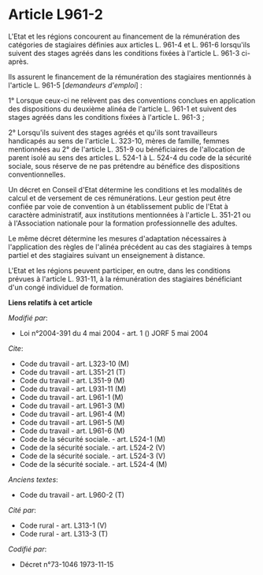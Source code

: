 # Article L961-2

L'Etat et les régions concourent au financement de la rémunération des catégories de stagiaires définies aux articles L.
961-4 et L. 961-6 lorsqu'ils suivent des stages agréés dans les conditions fixées à l'article L. 961-3 ci-après.

Ils assurent le financement de la rémunération des stagiaires mentionnés à l'article L. 961-5 [*demandeurs d'emploi*] :

1° Lorsque ceux-ci ne relèvent pas des conventions conclues en application des dispositions du deuxième alinéa de l'article
L. 961-1 et suivent des stages agréés dans les conditions fixées à l'article L. 961-3 ;

2° Lorsqu'ils suivent des stages agréés et qu'ils sont travailleurs handicapés au sens de l'article L. 323-10, mères de
famille, femmes mentionnées au 2° de l'article L. 351-9 ou bénéficiaires de l'allocation de parent isolé au sens des articles
L. 524-1 à L. 524-4 du code de la sécurité sociale, sous réserve de ne pas prétendre au bénéfice des dispositions
conventionnelles.

Un décret en Conseil d'Etat détermine les conditions et les modalités de calcul et de versement de ces rémunérations. Leur
gestion peut être confiée par voie de convention à un établissement public de l'Etat à caractère administratif, aux
institutions mentionnées à l'article L. 351-21 ou à l'Association nationale pour la formation professionnelle des adultes.

Le même décret détermine les mesures d'adaptation nécessaires à l'application des règles de l'alinéa précédent au cas des
stagiaires à temps partiel et des stagiaires suivant un enseignement à distance.

L'Etat et les régions peuvent participer, en outre, dans les conditions prévues à l'article L. 931-11, à la rémunération des
stagiaires bénéficiant d'un congé individuel de formation.

**Liens relatifs à cet article**

_Modifié par_:

  - Loi n°2004-391 du 4 mai 2004 - art. 1 () JORF 5 mai 2004

_Cite_:

  - Code du travail - art. L323-10 (M)
  - Code du travail - art. L351-21 (T)
  - Code du travail - art. L351-9 (M)
  - Code du travail - art. L931-11 (M)
  - Code du travail - art. L961-1 (M)
  - Code du travail - art. L961-3 (M)
  - Code du travail - art. L961-4 (M)
  - Code du travail - art. L961-5 (M)
  - Code du travail - art. L961-6 (M)
  - Code de la sécurité sociale. - art. L524-1 (M)
  - Code de la sécurité sociale. - art. L524-2 (V)
  - Code de la sécurité sociale. - art. L524-3 (V)
  - Code de la sécurité sociale. - art. L524-4 (M)

_Anciens textes_:

  - Code du travail - art. L960-2 (T)

_Cité par_:

  - Code rural - art. L313-1 (V)
  - Code rural - art. L313-3 (T)

_Codifié par_:

  - Décret n°73-1046 1973-11-15
